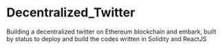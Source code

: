 # Decentralized_Twitter
Building a decentralized twitter on Ethereum blockchain and embark, built by status to deploy and build the codes written in Solidity and ReactJS

